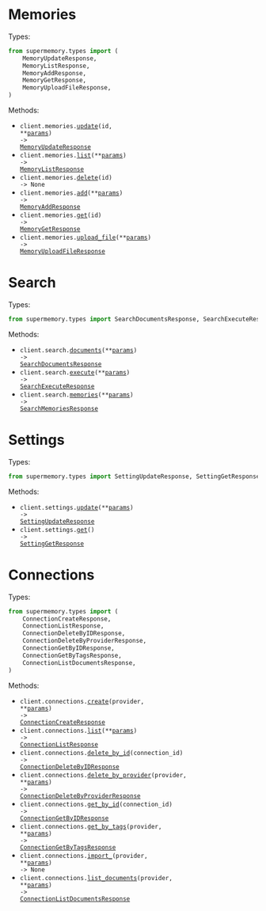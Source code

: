 # Memories

Types:

```python
from supermemory.types import (
    MemoryUpdateResponse,
    MemoryListResponse,
    MemoryAddResponse,
    MemoryGetResponse,
    MemoryUploadFileResponse,
)
```

Methods:

- <code title="patch /v3/memories/{id}">client.memories.<a href="./src/supermemory/resources/memories.py">update</a>(id, \*\*<a href="src/supermemory/types/memory_update_params.py">params</a>) -> <a href="./src/supermemory/types/memory_update_response.py">MemoryUpdateResponse</a></code>
- <code title="post /v3/memories/list">client.memories.<a href="./src/supermemory/resources/memories.py">list</a>(\*\*<a href="src/supermemory/types/memory_list_params.py">params</a>) -> <a href="./src/supermemory/types/memory_list_response.py">MemoryListResponse</a></code>
- <code title="delete /v3/memories/{id}">client.memories.<a href="./src/supermemory/resources/memories.py">delete</a>(id) -> None</code>
- <code title="post /v3/memories">client.memories.<a href="./src/supermemory/resources/memories.py">add</a>(\*\*<a href="src/supermemory/types/memory_add_params.py">params</a>) -> <a href="./src/supermemory/types/memory_add_response.py">MemoryAddResponse</a></code>
- <code title="get /v3/memories/{id}">client.memories.<a href="./src/supermemory/resources/memories.py">get</a>(id) -> <a href="./src/supermemory/types/memory_get_response.py">MemoryGetResponse</a></code>
- <code title="post /v3/memories/file">client.memories.<a href="./src/supermemory/resources/memories.py">upload_file</a>(\*\*<a href="src/supermemory/types/memory_upload_file_params.py">params</a>) -> <a href="./src/supermemory/types/memory_upload_file_response.py">MemoryUploadFileResponse</a></code>

# Search

Types:

```python
from supermemory.types import SearchDocumentsResponse, SearchExecuteResponse, SearchMemoriesResponse
```

Methods:

- <code title="post /v3/search">client.search.<a href="./src/supermemory/resources/search.py">documents</a>(\*\*<a href="src/supermemory/types/search_documents_params.py">params</a>) -> <a href="./src/supermemory/types/search_documents_response.py">SearchDocumentsResponse</a></code>
- <code title="post /v3/search">client.search.<a href="./src/supermemory/resources/search.py">execute</a>(\*\*<a href="src/supermemory/types/search_execute_params.py">params</a>) -> <a href="./src/supermemory/types/search_execute_response.py">SearchExecuteResponse</a></code>
- <code title="post /v4/search">client.search.<a href="./src/supermemory/resources/search.py">memories</a>(\*\*<a href="src/supermemory/types/search_memories_params.py">params</a>) -> <a href="./src/supermemory/types/search_memories_response.py">SearchMemoriesResponse</a></code>

# Settings

Types:

```python
from supermemory.types import SettingUpdateResponse, SettingGetResponse
```

Methods:

- <code title="patch /v3/settings">client.settings.<a href="./src/supermemory/resources/settings.py">update</a>(\*\*<a href="src/supermemory/types/setting_update_params.py">params</a>) -> <a href="./src/supermemory/types/setting_update_response.py">SettingUpdateResponse</a></code>
- <code title="get /v3/settings">client.settings.<a href="./src/supermemory/resources/settings.py">get</a>() -> <a href="./src/supermemory/types/setting_get_response.py">SettingGetResponse</a></code>

# Connections

Types:

```python
from supermemory.types import (
    ConnectionCreateResponse,
    ConnectionListResponse,
    ConnectionDeleteByIDResponse,
    ConnectionDeleteByProviderResponse,
    ConnectionGetByIDResponse,
    ConnectionGetByTagsResponse,
    ConnectionListDocumentsResponse,
)
```

Methods:

- <code title="post /v3/connections/{provider}">client.connections.<a href="./src/supermemory/resources/connections.py">create</a>(provider, \*\*<a href="src/supermemory/types/connection_create_params.py">params</a>) -> <a href="./src/supermemory/types/connection_create_response.py">ConnectionCreateResponse</a></code>
- <code title="post /v3/connections/list">client.connections.<a href="./src/supermemory/resources/connections.py">list</a>(\*\*<a href="src/supermemory/types/connection_list_params.py">params</a>) -> <a href="./src/supermemory/types/connection_list_response.py">ConnectionListResponse</a></code>
- <code title="delete /v3/connections/{connectionId}">client.connections.<a href="./src/supermemory/resources/connections.py">delete_by_id</a>(connection_id) -> <a href="./src/supermemory/types/connection_delete_by_id_response.py">ConnectionDeleteByIDResponse</a></code>
- <code title="delete /v3/connections/{provider}">client.connections.<a href="./src/supermemory/resources/connections.py">delete_by_provider</a>(provider, \*\*<a href="src/supermemory/types/connection_delete_by_provider_params.py">params</a>) -> <a href="./src/supermemory/types/connection_delete_by_provider_response.py">ConnectionDeleteByProviderResponse</a></code>
- <code title="get /v3/connections/{connectionId}">client.connections.<a href="./src/supermemory/resources/connections.py">get_by_id</a>(connection_id) -> <a href="./src/supermemory/types/connection_get_by_id_response.py">ConnectionGetByIDResponse</a></code>
- <code title="post /v3/connections/{provider}/connection">client.connections.<a href="./src/supermemory/resources/connections.py">get_by_tags</a>(provider, \*\*<a href="src/supermemory/types/connection_get_by_tags_params.py">params</a>) -> <a href="./src/supermemory/types/connection_get_by_tags_response.py">ConnectionGetByTagsResponse</a></code>
- <code title="post /v3/connections/{provider}/import">client.connections.<a href="./src/supermemory/resources/connections.py">import\_</a>(provider, \*\*<a href="src/supermemory/types/connection_import_params.py">params</a>) -> None</code>
- <code title="post /v3/connections/{provider}/documents">client.connections.<a href="./src/supermemory/resources/connections.py">list_documents</a>(provider, \*\*<a href="src/supermemory/types/connection_list_documents_params.py">params</a>) -> <a href="./src/supermemory/types/connection_list_documents_response.py">ConnectionListDocumentsResponse</a></code>
